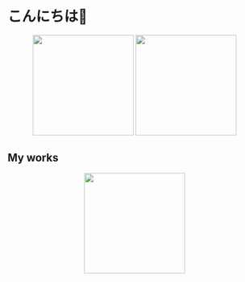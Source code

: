 # こんにちは👋

<p align="center">
  <img src="https://github-readme-stats-delta-plum-94.vercel.app/api?username=hhh67&count_private=true&show_icons=true&theme=tokyonight" height="200">
  <img src="https://github-readme-stats-delta-plum-94.vercel.app/api/top-langs/?username=hhh67&theme=tokyonight" height="200">
</p>

## My works


<p align="center">
    <a href="https://www.efabvx.com/pages/native/">
      <img src="https://hhh67.github.io/app-portal/public/link_button.png" width="200">
    </a>  
</p>
